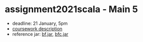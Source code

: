 # assignment2021scala - Main 5

* deadline: 21 January, 5pm
* [coursework description](https://nms.kcl.ac.uk/christian.urban/main_cw05.pdf)
* reference jar:
    [bf.jar](https://nms.kcl.ac.uk/christian.urban/bf.jar),
    [bfc.jar](https://nms.kcl.ac.uk/christian.urban/bfc.jar)
